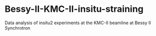 # Bessy-II-KMC-II-insitu-straining
 Data analysis of insitu2 experiments at the KMC-II beamline at Bessy II Synchrotron
